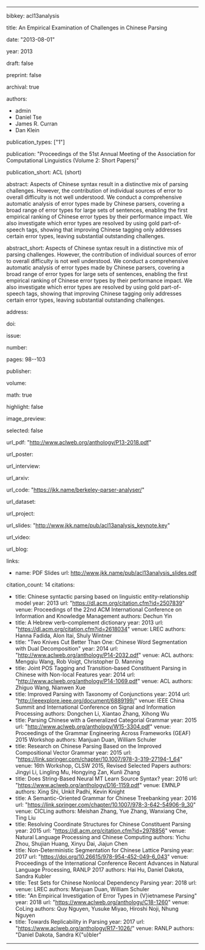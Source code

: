 ---

bibkey: acl13analysis

title: An Empirical Examination of Challenges in Chinese Parsing

date: "2013-08-01"

year: 2013

draft: false

preprint: false

archival: true

authors: 
- admin
- Daniel Tse
- James R. Curran
- Dan Klein

publication_types: ["1"]

publication: "Proceedings of the 51st Annual Meeting of the Association for Computational Linguistics (Volume 2: Short Papers)"

publication_short: ACL (short)

abstract: Aspects of Chinese syntax result in a distinctive mix of parsing challenges. However, the contribution of individual sources of error to overall difficulty is not well understood. We conduct a comprehensive automatic analysis of error types made by Chinese parsers, covering a broad range of error types for large sets of sentences, enabling the first empirical ranking of Chinese error types by their performance impact. We also investigate which error types are resolved by using gold part-of-speech tags, showing that improving Chinese tagging only addresses certain error types, leaving substantial outstanding challenges.

abstract_short: Aspects of Chinese syntax result in a distinctive mix of parsing challenges. However, the contribution of individual sources of error to overall difficulty is not well understood. We conduct a comprehensive automatic analysis of error types made by Chinese parsers, covering a broad range of error types for large sets of sentences, enabling the first empirical ranking of Chinese error types by their performance impact. We also investigate which error types are resolved by using gold part-of-speech tags, showing that improving Chinese tagging only addresses certain error types, leaving substantial outstanding challenges.

address: 

doi: 

issue: 

number: 

pages: 98--103

publisher: 

volume: 

math: true

highlight: false

image_preview: 

selected: false

url_pdf: "http://www.aclweb.org/anthology/P13-2018.pdf"

url_poster: 

url_interview: 

url_arxiv: 

url_code: "https://jkk.name/berkeley-parser-analyser/"

url_dataset: 

url_project: 

url_slides: "http://www.jkk.name/pub/acl13analysis_keynote.key"

url_video: 

url_blog: 

links: 
- name: PDF Slides
  url: http://www.jkk.name/pub/acl13analysis_slides.pdf

citation_count: 14
citations:
- title: Chinese syntactic parsing based on linguistic entity-relationship model
  year: 2013
  url: "https://dl.acm.org/citation.cfm?id=2507839"
  venue: Proceedings of the 22nd ACM International Conference on Information and Knowledge Management
  authors: Dechun Yin
- title: A Hebrew verb–complement dictionary
  year: 2013
  url: "https://dl.acm.org/citation.cfm?id=2618034"
  venue: LREC
  authors: Hanna Fadida, Alon Itai, Shuly Wintner
- title: "Two Knives Cut Better Than One: Chinese Word Segmentation with Dual Decomposition"
  year: 2014
  url: "http://www.aclweb.org/anthology/P14-2032.pdf"
  venue: ACL
  authors: Mengqiu Wang, Rob Voigt, Christopher D. Manning
- title: Joint POS Tagging and Transition-based Constituent Parsing in Chinese with Non-local Features
  year: 2014
  url: "http://www.aclweb.org/anthology/P14-1069.pdf"
  venue: ACL
  authors: Zhiguo Wang, Nianwen Xue
- title: Improved Parsing with Taxonomy of Conjunctions
  year: 2014
  url: "http://ieeexplore.ieee.org/document/6889199/"
  venue: IEEE China Summit and International Conference on Signal and Information Processing
  authors: Dongchen Li, Xiantao Zhang, Xihong Wu
- title: Parsing Chinese with a Generalized Categorial Grammar
  year: 2015
  url: "http://www.aclweb.org/anthology/W15-3304.pdf"
  venue: Proceedings of the Grammar Engineering Across Frameworks (GEAF) 2015 Workshop
  authors: Manjuan Duan, William Schuler
- title: Research on Chinese Parsing Based on the Improved Compositional Vector Grammar
  year: 2015
  url: "https://link.springer.com/chapter/10.1007/978-3-319-27194-1_64"
  venue: 16th Workshop, CLSW 2015, Revised Selected Papers
  authors: Jingyi Li, Lingling Mu, Hongying Zan, Kunli Zhang
- title: Does String-Based Neural MT Learn Source Syntax?
  year: 2016
  url: "https://www.aclweb.org/anthology/D16-1159.pdf"
  venue: EMNLP
  authors: Xing Shi, Unkit Padhi, Kevin Knight
- title: A Semantic-Oriented Grammar for Chinese Treebanking
  year: 2016
  url: "https://link.springer.com/chapter/10.1007/978-3-642-54906-9_30"
  venue: CICLing
  authors: Meishan Zhang, Yue Zhang, Wanxiang Che, Ting Liu
- title: Resolving Coordinate Structures for Chinese Constituent Parsing
  year: 2015
  url: "https://dl.acm.org/citation.cfm?id=2978856"
  venue: Natural Language Processing and Chinese Computing
  authors: Yichu Zhou, Shujian Huang, Xinyu Dai, Jiajun Chen
- title: Non-Deterministic Segmentation for Chinese Lattice Parsing
  year: 2017
  url: "https://doi.org/10.26615/978-954-452-049-6_043"
  venue: Proceedings of the International Conference Recent Advances in Natural Language Processing, RANLP 2017
  authors: Hai Hu, Daniel Dakota, Sandra Kubler
- title: Test Sets for Chinese Nonlocal Dependency Parsing
  year: 2018
  url: 
  venue: LREC
  authors: Manjuan Duan, William Schuler
- title: "An Empirical Investigation of Error Types in {V}ietnamese Parsing"
  year: 2018
  url: "https://www.aclweb.org/anthology/C18-1260"
  venue: CoLing
  authors: Quy Nguyen, Yusuke  Miyao, Hiroshi Noji, Nhung Nguyen
- title: Towards Replicability in Parsing
  year: 2017
  url: "https://www.aclweb.org/anthology/R17-1026/"
  venue: RANLP
  authors: "Daniel Dakota, Sandra K{\"u}bler"


---